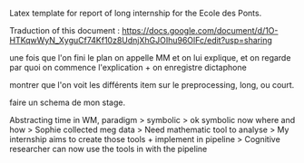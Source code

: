 
Latex template for report of long internship for the Ecole des Ponts.

Traduction of this document :  https://docs.google.com/document/d/1O-HTKqwWyN_XyguCf74Kf10z8UdnjXhGJOIhu96OlFc/edit?usp=sharing



une fois que l'on fini le plan on appelle MM et on lui explique, et on regarde par quoi on commence l'explication +  on enregistre dictaphone


montrer que l'on voit les différents item sur le preprocessing, long,  ou court. 


faire un schema de mon stage.

Abstracting time in WM, paradigm > symbolic > ok symbolic now where and how > Sophie collected meg data > Need mathematic tool to analyse > My internship aims to create those tools + implement in pipeline > Cognitive researcher can now use the tools in with the pipeline 